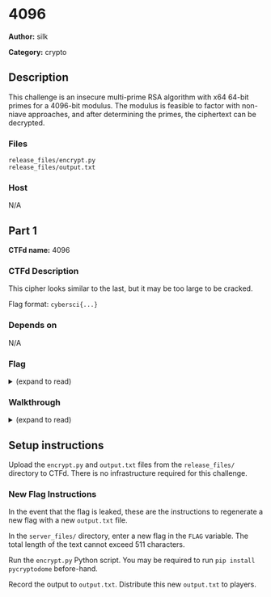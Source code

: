 # 4096

**Author:** silk

**Category:** crypto

## Description

This challenge is an insecure multi-prime RSA algorithm with x64 64-bit primes for a 4096-bit modulus. The modulus is feasible to factor with non-niave approaches, and after determining the primes, the ciphertext can be decrypted.

### Files

```
release_files/encrypt.py
release_files/output.txt
```

### Host

N/A

## Part 1 

**CTFd name:** 4096

### CTFd Description

This cipher looks similar to the last, but it may be too large to be cracked.

Flag format: `cybersci{...}`

### Depends on

N/A

### Flag

<details>
<summary>(expand to read)</summary><br>


cybersci{on_y0ur_c0mm4nd}

</details>


### Walkthrough

<details>
<summary>(expand to read)</summary><br>

The encryption algorithm used is an insecure variant of multi-prime RSA. This algorithm uses x64 64-bit primes.

Unlike 256, a naive approach is much less feasible. However, factoring composites with primes of size 64-bits is still a feasible option with algorithms such as ECM (elliptic-curve factorization method). Other algorithms exist and can work, but ECM works great for this use case (many factors of low size).

1. Use an implementation of ECM (such as gmp-ecm) to factorize n.
2. Once the primes are found, you can compute the RSA private key.
3. With the RSA private key, you can decrypt the message.

</details>


## Setup instructions

Upload the `encrypt.py` and `output.txt` files from the `release_files/` directory to CTFd. There is no infrastructure required for this challenge.

### New Flag Instructions

In the event that the flag is leaked, these are the instructions to regenerate a new flag with a new `output.txt` file.

In the `server_files/` directory, enter a new flag in the `FLAG` variable. The total length of the text cannot exceed 511 characters.

Run the `encrypt.py` Python script. You may be required to run `pip install pycryptodome` before-hand.

Record the output to `output.txt`. Distribute this new `output.txt` to players.
